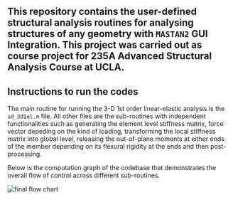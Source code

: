 ## This repository contains the user-defined structural analysis routines for analysing structures of any geometry with `MASTAN2` GUI Integration. This project was carried out as course project for 235A Advanced Structural Analysis Course at UCLA.

## Instructions to run the codes

The main routine for running the 3-D 1st order linear-elastic analysis is the `ud_3d1el.m` file. All other files are the sub-routines with independent functionalities such as generating the element level stiffness matrix, force vector depeding on the kind of loading, transforming the local stiffness matrix into global level, releasing the out-of-plane moments at either ends of the member depending on its flexural rigidity at the ends and then post-processing.

Below is the computation graph of the codebase that demonstrates the overall flow of control across different sub-routines.

![final flow chart](https://github.com/DevasmitDutta/CEE235A-Advanced-Structural-Analysis-Project/assets/76597282/ffe294da-6341-456f-85e7-d5f4403dba92)
